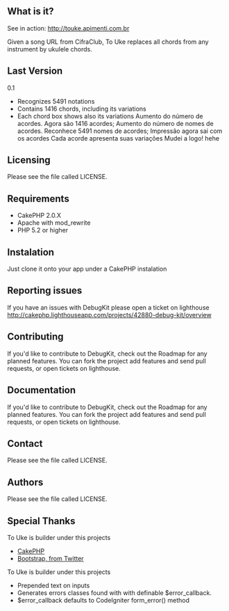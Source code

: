 ## What is it?

See in action: http://touke.apimenti.com.br

Given a song URL from CifraClub, To Uke replaces all chords from any instrument by ukulele chords.

## Last Version

0.1
+ Recognizes 5491 notations
+ Contains 1416 chords, including its variations
+ Each chord box shows also its variations
Aumento do número de acordes. Agora são 1416 acordes;
Aumento do número de nomes de acordes. Reconhece 5491 nomes de acordes;
Impressão agora sai com os acordes
Cada acorde apresenta suas variações
Mudei a logo! hehe

## Licensing

Please see the file called LICENSE.


## Requirements

+ CakePHP 2.0.X
+ Apache with mod_rewrite
+ PHP 5.2 or higher

## Instalation

Just clone it onto your app under a CakePHP instalation


## Reporting issues

If you have an issues with DebugKit please open a ticket on lighthouse http://cakephp.lighthouseapp.com/projects/42880-debug-kit/overview

## Contributing

If you'd like to contribute to DebugKit, check out the Roadmap for any planned features. You can fork the project add features and send pull requests, or open tickets on lighthouse.

## Documentation

If you'd like to contribute to DebugKit, check out the Roadmap for any planned features. You can fork the project add features and send pull requests, or open tickets on lighthouse.


## Contact

Please see the file called LICENSE.

## Authors

Please see the file called LICENSE.

## Special Thanks

To Uke is builder under this projects

+ [CakePHP](http://cakephp.org)
+ [Bootstrap, from Twitter](http://twitter.github.com/bootstrap/)

To Uke is builder under this projects

+ Prepended text on inputs
+ Generates errors classes found with with definable $error_callback.
+ $error_callback defaults to CodeIgniter form_error() method
	
